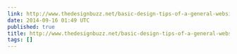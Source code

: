 ```yaml
---
link: http://www.thedesignbuzz.net/basic-design-tips-of-a-general-website/
date: 2014-09-16 01:49 UTC
published: true
title: http://www.thedesignbuzz.net/basic-design-tips-of-a-general-website/
tags: []
---
```



